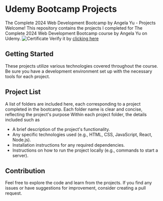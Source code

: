 # Udemy Bootcamp Projects

The Complete 2024 Web Development Bootcamp by Angela Yu - Projects
Welcome! This repository contains the projects I completed for The Complete 2024 Web Development Bootcamp course by Angela Yu on Udemy.
![Certificate](https://github.com/GayathriRajmohan/UdemyBootcampProjects/assets/99108065/55604c14-d34a-4274-88c4-6e78a63b5750)
Verify it by [clicking here](https://www.udemy.com/certificate/UC-921bb769-04f0-43c9-947e-b69b1d0dccde/)
## Getting Started

These projects utilize various technologies covered throughout the course.  Be sure you have a development environment set up with the necessary tools for each project.

## Project List

A list of folders are included here, each corresponding to a project completed in the bootcamp.
Each folder name is clear and concise, reflecting the project's purpose
Within each project folder, the details included such as
* A brief description of the project's functionality.
* Any specific technologies used (e.g., HTML, CSS, JavaScript, React, Node.js).
* Installation instructions for any required dependencies.
* Instructions on how to run the project locally (e.g., commands to start a server).

## Contribution

Feel free to explore the code and learn from the projects.  If you find any issues or have suggestions for improvement, consider creating a pull request.


